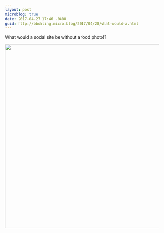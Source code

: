 ```yaml
---
layout: post
microblog: true
date: 2017-04-27 17:46 -0800
guid: http://bbohling.micro.blog/2017/04/28/what-would-a.html
---
```

What would a social site be without a food photo!?

<img src="http://bbohling.micro.blog/uploads/2017/6af2c3452e.jpg" width="600" height="600" style="height: auto" />
